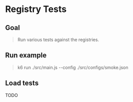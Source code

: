 # Registry Tests

## Goal

> Run various tests against the registries.

## Run example
> k6 run ./src/main.js --config ./src/configs/smoke.json

## Load tests

TODO
